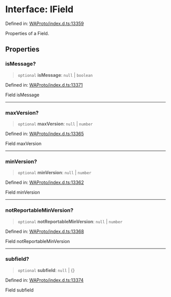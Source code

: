 # Interface: IField

Defined in: [WAProto/index.d.ts:13359](https://github.com/Fokusdotid/Baileys/blob/4c54e9ae0a9f37422d51e97c3454891bf06f36e1/WAProto/index.d.ts#L13359)

Properties of a Field.

## Properties

### isMessage?

> `optional` **isMessage**: `null` \| `boolean`

Defined in: [WAProto/index.d.ts:13371](https://github.com/Fokusdotid/Baileys/blob/4c54e9ae0a9f37422d51e97c3454891bf06f36e1/WAProto/index.d.ts#L13371)

Field isMessage

***

### maxVersion?

> `optional` **maxVersion**: `null` \| `number`

Defined in: [WAProto/index.d.ts:13365](https://github.com/Fokusdotid/Baileys/blob/4c54e9ae0a9f37422d51e97c3454891bf06f36e1/WAProto/index.d.ts#L13365)

Field maxVersion

***

### minVersion?

> `optional` **minVersion**: `null` \| `number`

Defined in: [WAProto/index.d.ts:13362](https://github.com/Fokusdotid/Baileys/blob/4c54e9ae0a9f37422d51e97c3454891bf06f36e1/WAProto/index.d.ts#L13362)

Field minVersion

***

### notReportableMinVersion?

> `optional` **notReportableMinVersion**: `null` \| `number`

Defined in: [WAProto/index.d.ts:13368](https://github.com/Fokusdotid/Baileys/blob/4c54e9ae0a9f37422d51e97c3454891bf06f36e1/WAProto/index.d.ts#L13368)

Field notReportableMinVersion

***

### subfield?

> `optional` **subfield**: `null` \| \{\}

Defined in: [WAProto/index.d.ts:13374](https://github.com/Fokusdotid/Baileys/blob/4c54e9ae0a9f37422d51e97c3454891bf06f36e1/WAProto/index.d.ts#L13374)

Field subfield

